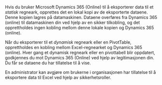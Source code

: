 Hvis du bruker Microsoft Dynamics 365 (Online) til å eksporterer data til et *statisk* regneark, opprettes det en lokal kopi av de eksporterte dataene. Denne kopien lagres på datamaskinen. Dataene overføres fra Dynamics 365 (online) til datamaskinen din ved hjelp av en sikker tilkobling, og det opprettholdes ingen kobling mellom denne lokale kopien og Dynamics 365 (online).  
  
 Når du eksporterer til et *dynamisk* regneark eller en PivotTable, opprettholdes en kobling mellom Excel-regnearket og Dynamics 365 (online). Hver gang et dynamisk regneark eller en pivottabell blir oppdatert, godkjennes du mot Dynamics 365 (Online) ved hjelp av legitimasjonen din. Du får se dataene du har tillatelse til å vise.  
  
 En administrator kan avgjøre om brukerne i organisasjonen har tillatelse til å eksportere data til Excel ved hjelp av sikkerhetsroller.